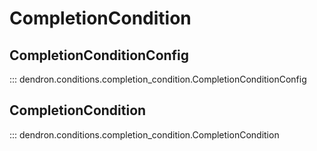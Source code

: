 # CompletionCondition

## CompletionConditionConfig

::: dendron.conditions.completion_condition.CompletionConditionConfig

## CompletionCondition

::: dendron.conditions.completion_condition.CompletionCondition